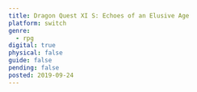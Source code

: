 ```yaml
---
title: Dragon Quest XI S: Echoes of an Elusive Age
platform: switch
genre:
  - rpg
digital: true
physical: false
guide: false
pending: false
posted: 2019-09-24
---
```

